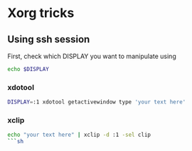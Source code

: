 # Xorg tricks

## Using ssh session

First, check which DISPLAY you want to manipulate using 
```sh
echo $DISPLAY
```

### xdotool

```sh
DISPLAY=:1 xdotool getactivewindow type 'your text here'
```

### xclip

```sh
echo "your text here" | xclip -d :1 -sel clip
```sh
